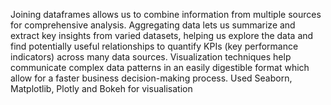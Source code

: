 Joining dataframes allows us to combine information from multiple sources for comprehensive analysis.
Aggregating data lets us summarize and extract key insights from varied datasets, helping us explore the data and find potentially useful relationships to quantify KPIs (key performance indicators) across many data sources.
Visualization techniques help communicate complex data patterns in an easily digestible format which allow for a faster business decision-making process.
Used Seaborn, Matplotlib, Plotly and Bokeh for visualisation
